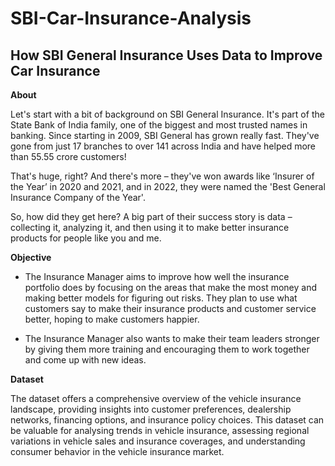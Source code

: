 # SBI-Car-Insurance-Analysis

## How SBI General Insurance Uses Data to Improve Car Insurance

**About**

Let's start with a bit of background on SBI General Insurance. It's part of the State Bank of India family, one of the biggest and most trusted names in banking. Since starting in 2009, SBI General has grown really fast. They've gone from just 17 branches to over 141 across India and have helped more than 55.55 crore customers!

That's huge, right? And there's more – they've won awards like ‘Insurer of the Year’ in 2020 and 2021, and in 2022, they were named the 'Best General Insurance Company of the Year'.

So, how did they get here? A big part of their success story is data – collecting it, analyzing it, and then using it to make better insurance products for people like you and me.

**Objective**

- The Insurance Manager aims to improve how well the insurance portfolio does by focusing on the areas that make the most money and making better models for figuring out risks. They plan to use what customers say to make their insurance products and customer service better, hoping to make customers happier.

- The Insurance Manager also wants to make their team leaders stronger by giving them more training and encouraging them to work together and come up with new ideas.

**Dataset**

The dataset offers a comprehensive overview of the vehicle insurance landscape, providing insights into customer preferences, dealership networks, financing options, and insurance policy choices. This dataset can be valuable for analysing trends in vehicle insurance, assessing regional variations in vehicle sales and insurance coverages, and understanding consumer behavior in the vehicle insurance market. 
